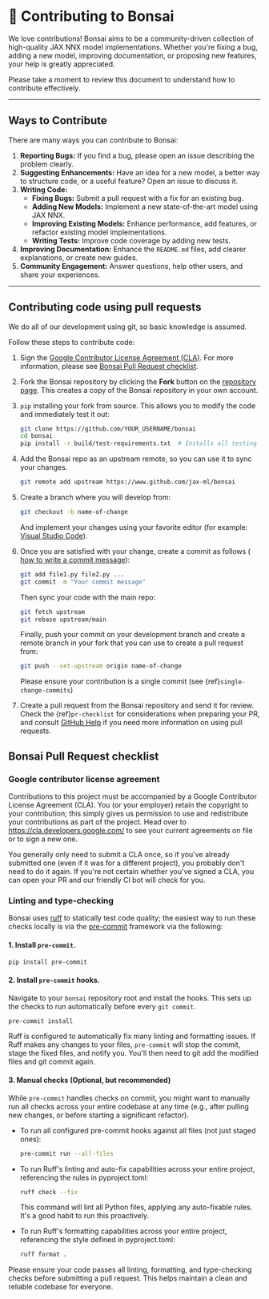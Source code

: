 # 🤝 Contributing to Bonsai

We love contributions! Bonsai aims to be a community-driven collection of high-quality JAX NNX model implementations. Whether you're fixing a bug, adding a new model, improving documentation, or proposing new features, your help is greatly appreciated.

Please take a moment to review this document to understand how to contribute effectively.

---

## Ways to Contribute

There are many ways you can contribute to Bonsai:

1.  **Reporting Bugs:** If you find a bug, please open an issue describing the problem clearly.
2.  **Suggesting Enhancements:** Have an idea for a new model, a better way to structure code, or a useful feature? Open an issue to discuss it.
3.  **Writing Code:**
    * **Fixing Bugs:** Submit a pull request with a fix for an existing bug.
    * **Adding New Models:** Implement a new state-of-the-art model using JAX NNX.
    * **Improving Existing Models:** Enhance performance, add features, or refactor existing model implementations.
    * **Writing Tests:** Improve code coverage by adding new tests.
4.  **Improving Documentation:** Enhance the `README.md` files, add clearer explanations, or create new guides.
5.  **Community Engagement:** Answer questions, help other users, and share your experiences.

---


## Contributing code using pull requests

We do all of our development using git, so basic knowledge is assumed.

Follow these steps to contribute code:

1. Sign the [Google Contributor License Agreement (CLA)](https://cla.developers.google.com/).
   For more information, please see [Bonsai Pull Request checklist](#bonsai-pull-request-checklist).

2. Fork the Bonsai repository by clicking the **Fork** button on the
   [repository page](http://www.github.com/jax-ml/bonsai). This creates
   a copy of the Bonsai repository in your own account.

3. `pip` installing your fork from source. This allows you to modify the code
   and immediately test it out:

   ```bash
   git clone https://github.com/YOUR_USERNAME/bonsai
   cd bonsai
   pip install -r build/test-requirements.txt  # Installs all testing requirements.
   ```

4. Add the Bonsai repo as an upstream remote, so you can use it to sync your
   changes.

   ```bash
   git remote add upstream https://www.github.com/jax-ml/bonsai
   ```

5. Create a branch where you will develop from:

   ```bash
   git checkout -b name-of-change
   ```

   And implement your changes using your favorite editor (for example:
   [Visual Studio Code](https://code.visualstudio.com/)).

6. Once you are satisfied with your change, create a commit as follows (
   [how to write a commit message](https://chris.beams.io/posts/git-commit/)):

   ```bash
   git add file1.py file2.py ...
   git commit -m "Your commit message"
   ```

   Then sync your code with the main repo:

   ```bash
   git fetch upstream
   git rebase upstream/main
   ```

   Finally, push your commit on your development branch and create a remote
   branch in your fork that you can use to create a pull request from:

   ```bash
   git push --set-upstream origin name-of-change
   ```

   Please ensure your contribution is a single commit (see {ref}`single-change-commits`)

7. Create a pull request from the Bonsai repository and send it for review.
    Check the {ref}`pr-checklist` for considerations when preparing your PR, and
    consult [GitHub Help](https://help.github.com/articles/about-pull-requests/)
    if you need more information on using pull requests.

## Bonsai Pull Request checklist

### Google contributor license agreement

Contributions to this project must be accompanied by a Google Contributor License
Agreement (CLA). You (or your employer) retain the copyright to your contribution;
this simply gives us permission to use and redistribute your contributions as
part of the project. Head over to <https://cla.developers.google.com/> to see
your current agreements on file or to sign a new one.

You generally only need to submit a CLA once, so if you've already submitted one
(even if it was for a different project), you probably don't need to do it
again. If you're not certain whether you've signed a CLA, you can open your PR
and our friendly CI bot will check for you.

### Linting and type-checking

Bonsai uses [ruff](https://docs.astral.sh/ruff/) to statically test code quality; the
easiest way to run these checks locally is via the
[pre-commit](https://pre-commit.com/) framework via the following:

#### 1. Install `pre-commit`.
```bash
pip install pre-commit
```

#### 2. Install `pre-commit` hooks.
Navigate to your `bonsai` repository root and install the hooks. This sets up the checks to run automatically before every `git commit`.

```bash
pre-commit install
```

Ruff is configured to automatically fix many linting and formatting issues. If Ruff makes any changes to your files, `pre-commit` will stop the commit, stage the fixed files, and notify you. You'll then need to git add the modified files and git commit again.

#### 3. Manual checks (Optional, but recommended)

While `pre-commit` handles checks on commit, you might want to manually run all checks across your entire codebase at any time (e.g., after pulling new changes, or before starting a significant refactor).

* To run all configured pre-commit hooks against all files (not just staged ones):

    ```bash
    pre-commit run --all-files
    ```

* To run Ruff's linting and auto-fix capabilities across your entire project, referencing the rules in pyproject.toml:

    ```bash
    ruff check --fix
    ```
    This command will lint all Python files, applying any auto-fixable rules. It's a good habit to run this proactively.

* To run Ruff's formatting capabilities across your entire project, referencing the style defined in pyproject.toml:
    ```bash
    ruff format .
    ```

Please ensure your code passes all linting, formatting, and type-checking checks before submitting a pull request. This helps maintain a clean and reliable codebase for everyone.